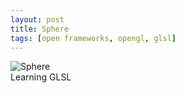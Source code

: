 ```yaml
---
layout: post
title: Sphere
tags: [open frameworks, opengl, glsl]
---
```

![Sphere](/files/sphere.gif)  
Learning GLSL